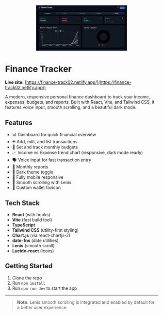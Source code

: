 

<p align="center">
  <img src="public/FT.png" alt="Finance Tracker" width="300" />
</p>

# Finance Tracker

**Live site:** [https://finance-track02.netlify.app/](https://finance-track02.netlify.app/)

A modern, responsive personal finance dashboard to track your income, expenses, budgets, and reports. Built with React, Vite, and Tailwind CSS, it features voice input, smooth scrolling, and a beautiful dark mode.

## Features

- 📊 Dashboard for quick financial overview
- ➕ Add, edit, and list transactions
- 🎯 Set and track monthly budgets
- 📈 Income vs Expense trend chart (responsive, dark mode ready)
- 🗣️ Voice input for fast transaction entry
- 📅 Monthly reports
- 🌙 Dark theme toggle
- 📱 Fully mobile responsive
- 🦾 Smooth scrolling with Lenis
- 🦾 Custom wallet favicon

## Tech Stack

- **React** (with hooks)
- **Vite** (fast build tool)
- **TypeScript**
- **Tailwind CSS** (utility-first styling)
- **Chart.js** (via react-chartjs-2)
- **date-fns** (date utilities)
- **Lenis** (smooth scroll)
- **Lucide-react** (icons)

## Getting Started

1. Clone the repo
2. Run `npm install`
3. Run `npm run dev` to start the app

---

> **Note:** Lenis smooth scrolling is integrated and enabled by default for a better user experience.



